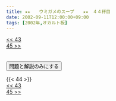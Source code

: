 ```yaml
---
title: ★★　　ウミガメのスープ　　★★　４４杯目
date: 2002-09-11T12:00:00+09:00
tags: [2002年,オカルト板]
---
```

<div class="th_left"><a href="../43"><< 43</a></div>
<div class="th_right"><a href="../45">45 >></a></div>
<br><br>
<script src="../../js/cupsoup.js"></script>
<form>
<input type="button" value="問題と解説のみにする" onClick="toggleCupsoup()">
</form>
{{< 44 >}}
<div class="th_left"><a href="../43"><< 43</a></div>
<div class="th_right"><a href="../45">45 >></a></div>